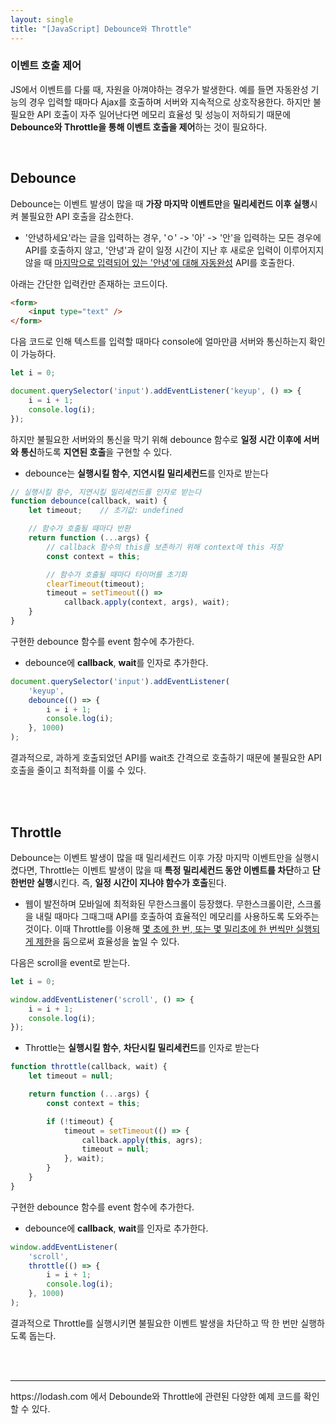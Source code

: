 ```yaml
---
layout: single
title: "[JavaScript] Debounce와 Throttle"
---
```


### 이벤트 호출 제어

JS에서 이벤트를 다룰 때, 자원을 아껴야하는 경우가 발생한다. 예를 들면 자동완성 기능의 경우 입력할 때마다 Ajax를 호출하며 서버와 지속적으로 상호작용한다. 하지만 불필요한 API 호출이 자주 일어난다면 메모리 효율성 및 성능이 저하되기 때문에 **Debounce와 Throttle을 통해 이벤트 호출을 제어**하는 것이 필요하다.

<br>

## Debounce

Debounce는 이벤트 발생이 많을 때 **가장 마지막 이벤트만**을 **밀리세컨드 이후 실행**시켜 불필요한 API 호출을 감소한다.

- '안녕하세요'라는 글을 입력하는 경우, 'ㅇ' -> '아' -> '안'을 입력하는 모든 경우에 API를 호출하지 않고, '안녕'과 같이 일정 시간이 지난 후 새로운 입력이 이루어지지 않을 때 <u>마지막으로 입력되어 있는 '안녕'에 대해 자동완성</u> API를 호출한다.

아래는 간단한 입력칸만 존재하는 코드이다.

```html
<form>
    <input type="text" />
</form>
```

다음 코드로 인해 텍스트를 입력할 때마다 console에 얼마만큼 서버와 통신하는지 확인이 가능하다.

```js
let i = 0;

document.querySelector('input').addEventListener('keyup', () => {
    i = i + 1;
    console.log(i);
});
```

하지만 불필요한 서버와의 통신을 막기 위해 debounce 함수로 **일정 시간 이후에 서버와 통신**하도록 **지연된 호출**을 구현할 수 있다.

- debounce는 **실행시킬 함수**, **지연시킬 밀리세컨드**를 인자로 받는다

```js
// 실행시킬 함수, 지연시킬 밀리세컨드를 인자로 받는다
function debounce(callback, wait) {
    let timeout;    // 초기값: undefined

    // 함수가 호출될 때마다 반환
    return function (...args) {
        // callback 함수의 this를 보존하기 위해 context에 this 저장
        const context = this;

        // 함수가 호출될 때마다 타이머를 초기화
        clearTimeout(timeout);
        timeout = setTimeout(() => 
            callback.apply(context, args), wait);
    }
}
```

구현한 debounce 함수를 event 함수에 추가한다.

- debounce에 **callback**, **wait**를 인자로 추가한다.

```js
document.querySelector('input').addEventListener(
    'keyup', 
    debounce(() => {
        i = i + 1;
        console.log(i);
    }, 1000)
);
```

결과적으로, 과하게 호출되었던 API를 wait초 간격으로 호출하기 때문에 불필요한 API 호출을 줄이고 최적화를 이룰 수 있다.

<br><br>

## Throttle

Debounce는 이벤트 발생이 많을 때 밀리세컨드 이후 가장 마지막 이벤트만을 실행시켰다면, Throttle는 이벤트 발생이 많을 때 **특정 밀리세컨드 동안 이벤트를 차단**하고 **단 한번만 실행**시킨다.
즉, **일정 시간이 지나야 함수가 호출**된다.

- 웹이 발전하며 모바일에 최적화된 무한스크롤이 등장했다. 무한스크롤이란, 스크롤을 내릴 때마다 그때그때 API를 호출하여 효율적인 메모리를 사용하도록 도와주는 것이다. 이때 Throttle를 이용해 <u>몇 초에 한 번, 또는 몇 밀리초에 한 번씩만 실행되게 제한</u>을 둠으로써 효율성을 높일 수 있다.

다음은 scroll을 event로 받는다.

```js
let i = 0;

window.addEventListener('scroll', () => {
    i = i + 1;
    console.log(i);
});
```



- Throttle는 **실행시킬 함수**, **차단시킬 밀리세컨드**를 인자로 받는다

```js
function throttle(callback, wait) {
    let timeout = null;

    return function (...args) {
        const context = this;

        if (!timeout) {
            timeout = setTimeout(() => {
                callback.apply(this, agrs);
                timeout = null;
            }, wait);
        }
    }
}
```

구현한 debounce 함수를 event 함수에 추가한다.

- debounce에 **callback**, **wait**를 인자로 추가한다.

```js
window.addEventListener(
    'scroll', 
    throttle(() => {
        i = i + 1;
        console.log(i);
    }, 1000)
);
```

결과적으로 Throttle를 실행시키면 불필요한 이벤트 발생을 차단하고 딱 한 번만 실행하도록 돕는다.

<br><br>
<hr>
https://lodash.com 에서 Debounde와 Throttle에 관련된 다양한 예제 코드를 확인할 수 있다.